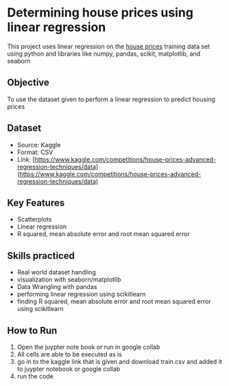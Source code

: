 # Determining house prices using linear regression

This project uses linear regression on the [house prices](https://www.kaggle.com/competitions/house-prices-advanced-regression-techniques/data) training data set using python and libraries like numpy, pandas, scikit, matplotlib, and seaborn

## Objective

To use the dataset given to perform a linear regression to predict housing prices 

## Dataset

- Source: Kaggle
- Format: CSV
- Link: [https://www.kaggle.com/competitions/house-prices-advanced-regression-techniques/data](https://www.kaggle.com/competitions/house-prices-advanced-regression-techniques/data)
  
## Key Features
- Scatterplots
- Linear regression
- R squared, mean absolute error and root mean squared error

## Skills practiced

- Real world dataset handling
- visualization with seaborn/matplotlib
- Data Wrangling with pandas
- performing linear regression using scikitlearn
- finding R squared, mean absolute error and root mean squared error using scikitlearn

## How to Run

1. Open the juypter note book or run in google collab
2. All cells are able to be executed as is
3. go in to the kaggle link that is given and download train.csv and added it to juypter notebook or google collab
4. run the code



